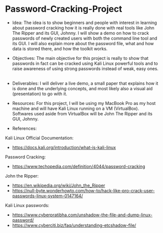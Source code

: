 # Password-Cracking-Project

- Idea: The idea is to show beginners and people with interest in learning about password cracking how it is really done with real tools like John The Ripper and its GUI, Johnny. I will show a demo on how to crack passwords of newly created users with both the command line tool and its GUI. I will also explain more about the password file, what and how data is stored there, and how the toolkit works. 

- Objectives: The main objective for this project is really to show that passwords in fact can be cracked using Kali Linux powerful tools and to raise awareness of using strong passwords instead of weak, easy ones. 
 
- Deliverables: I will deliver a live demo, a small paper that explains how it is done and the underlying concepts, and most likely also a visual aid (presentation) to go with it. 
 
- Resources: For this project, I will be using my MacBook Pro as my host machine and will have Kali Linux running on a VM (VirtualBox). Softwares used aside from VirtualBox will be John The Ripper and its GUI, Johnny.
 
- References:

Kali Linux Official Documentation:
+ https://docs.kali.org/introduction/what-is-kali-linux

Password Cracking:
+ https://www.techopedia.com/definition/4044/password-cracking

John the Ripper:
+ https://en.wikipedia.org/wiki/John_the_Ripper
+ https://null-byte.wonderhowto.com/how-to/hack-like-pro-crack-user-passwords-linux-system-0147164/

Kali Linux passwords:
+ https://www.cyberpratibha.com/unshadow-the-file-and-dump-linux-password/
+ https://www.cyberciti.biz/faq/understanding-etcshadow-file/
